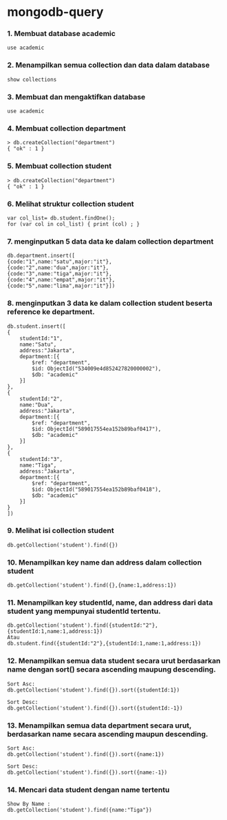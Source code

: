 # mongodb-query

### 1. Membuat database academic
```
use academic
```

### 2. Menampilkan semua collection dan data dalam database
```
show collections
```

### 3. Membuat dan mengaktifkan database
```
use academic
```

### 4. Membuat collection department
```
> db.createCollection("department")
{ "ok" : 1 }
```

### 5. Membuat collection student
```
> db.createCollection("department")
{ "ok" : 1 }
```

### 6. Melihat struktur collection student
```
var col_list= db.student.findOne();
for (var col in col_list) { print (col) ; }
```

### 7. menginputkan 5 data data ke dalam collection department
```
db.department.insert([
{code:"1",name:"satu",major:"it"},
{code:"2",name:"dua",major:"it"},
{code:"3",name:"tiga",major:"it"},
{code:"4",name:"empat",major:"it"},
{code:"5",name:"lima",major:"it"}])
```


### 8. menginputkan 3 data ke dalam collection student beserta reference ke department.
```
db.student.insert([
{
    studentId:"1",
    name:"Satu",
    address:"Jakarta",
    department:[{
        $ref: "department",
        $id: ObjectId("534009e4d852427820000002"),
        $db: "academic"
    }]
},
{
    studentId:"2",
    name:"Dua",
    address:"Jakarta",
    department:[{
        $ref: "department",
        $id: ObjectId("589017554ea152b89baf0417"),
        $db: "academic"
    }]
},
{
    studentId:"3",
    name:"Tiga",
    address:"Jakarta",
    department:[{
        $ref: "department",
        $id: ObjectId("589017554ea152b89baf0418"),
        $db: "academic"
    }]
}
])
```

### 9. Melihat isi collection student
```
db.getCollection('student').find({})
```

### 10. Menampilkan key name dan address dalam collection student
```
db.getCollection('student').find({},{name:1,address:1})
```

### 11. Menampilkan key studentId, name, dan address dari data student yang mempunyai studentId tertentu.
```
db.getCollection('student').find({studentId:"2"},{studentId:1,name:1,address:1})
Atau
db.student.find({studentId:"2"},{studentId:1,name:1,address:1})
```

### 12. Menampilkan semua data student secara urut berdasarkan name dengan sort() secara ascending maupung descending.
```
Sort Asc:
db.getCollection('student').find({}).sort({studentId:1})

Sort Desc:
db.getCollection('student').find({}).sort({studentId:-1})
```

### 13. Menampilkan semua data department secara urut, berdasarkan name secara ascending maupun descending.
```
Sort Asc:
db.getCollection('student').find({}).sort({name:1})

Sort Desc:
db.getCollection('student').find({}).sort({name:-1})
```

### 14. Mencari data student dengan name tertentu
```
Show By Name :
db.getCollection('student').find({name:"Tiga"})
```
